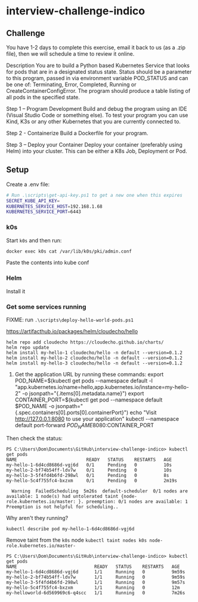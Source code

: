 # interview-challenge-indico


## Challenge
You have 1-2 days to complete this exercise, email it back to us (as a .zip file), then we will schedule a time to review it online.

Description
You are to build a Python based Kubernetes Service that looks for pods that are in a designated status state. Status should be a parameter to this program, passed in via environment variable POD_STATUS and can be one of: Terminating, Error, Completed, Running or CreateContainerConfigError. The program should produce a table listing of all pods in the specified state.

Step 1 – Program Development
Build and debug the program using an IDE (Visual Studio Code or something else).   To test your program you can use Kind, K3s or any other Kubernetes that you are currently connected to.

Step 2 - Containerize
Build a Dockerfile for your program.

Step 3 – Deploy your Container
Deploy your container (preferably using Helm) into your cluster.    This can be either a K8s Job, Deployment or Pod.

## Setup

Create a .env file:

```sh
# Run .\scripts\get-api-key.ps1 to get a new one when this expires
SECRET_KUBE_API_KEY=
KUBERNETES_SERVICE_HOST=192.168.1.68
KUBERNETES_SERVICE_PORT=6443
```
### k0s
Start `k0s` and then run:
```sh
docker exec k0s cat /var/lib/k0s/pki/admin.conf
```
Paste the contents into kube conf

### Helm
Install it


### Get some services running

FIXME: run `.\scripts\deploy-hello-world-pods.ps1`

https://artifacthub.io/packages/helm/cloudecho/hello
```
helm repo add cloudecho https://cloudecho.github.io/charts/
helm repo update
helm install my-hello-1 cloudecho/hello -n default --version=0.1.2
helm install my-hello-2 cloudecho/hello -n default --version=0.1.2
helm install my-hello-3 cloudecho/hello -n default --version=0.1.2
```

1. Get the application URL by running these commands:
  export POD_NAME=$(kubectl get pods --namespace default -l "app.kubernetes.io/name=hello,app.kubernetes.io/instance=my-hello-2" -o jsonpath="{.items[0].metadata.name}")
  export CONTAINER_PORT=$(kubectl get pod --namespace default $POD_NAME -o jsonpath="{.spec.containers[0].ports[0].containerPort}")
  echo "Visit http://127.0.0.1:8080 to use your application"
  kubectl --namespace default port-forward $POD_NAME 8080:$CONTAINER_PORT

Then check the status:

```
PS C:\Users\Dom\Documents\GitHub\interview-challenge-indico> kubectl get pods
NAME                          READY   STATUS    RESTARTS   AGE
my-hello-1-6d4cd8686d-vgj6d   0/1     Pending   0          10s
my-hello-2-bf74b54ff-ldv7w    0/1     Pending   0          10s
my-hello-3-5f4fd4b6fd-298wl   0/1     Pending   0          8s
my-hello-5c4f755fc4-bxzxm     0/1     Pending   0          2m19s
```

```
  Warning  FailedScheduling  5m26s  default-scheduler  0/1 nodes are available: 1 node(s) had untolerated taint {node-role.kubernetes.io/master: }. preemption: 0/1 nodes are available: 1 Preemption is not helpful for scheduling..
```

Why aren't they running?
```
kubectl describe pod my-hello-1-6d4cd8686d-vgj6d
```
Remove taint from the `k0s` node
`kubectl taint nodes k0s node-role.kubernetes.io/master-`

```
PS C:\Users\Dom\Documents\GitHub\interview-challenge-indico> kubectl get pods
NAME                             READY   STATUS    RESTARTS   AGE
my-hello-1-6d4cd8686d-vgj6d      1/1     Running   0          9m59s
my-hello-2-bf74b54ff-ldv7w       1/1     Running   0          9m59s
my-hello-3-5f4fd4b6fd-298wl      1/1     Running   0          9m57s
my-hello-5c4f755fc4-bxzxm        1/1     Running   0          12m
my-helloworld-6d569969c6-q4scc   1/1     Running   0          7m26s
```